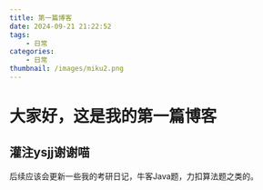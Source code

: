 ```yaml
---
title: 第一篇博客
date: 2024-09-21 21:22:52
tags:
    - 日常
categories:
    - 日常
thumbnail: /images/miku2.png
---
```

# 大家好，这是我的第一篇博客
## 灌注ysjj谢谢喵
后续应该会更新一些我的考研日记，牛客Java题，力扣算法题之类的。